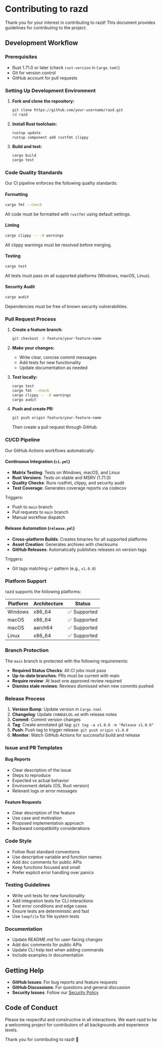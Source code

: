 # Contributing to razd

Thank you for your interest in contributing to razd! This document provides guidelines for contributing to the project.

## Development Workflow

### Prerequisites

- Rust 1.71.0 or later (check `rust-version` in `Cargo.toml`)
- Git for version control
- GitHub account for pull requests

### Setting Up Development Environment

1. **Fork and clone the repository:**
   ```sh
   git clone https://github.com/your-username/razd.git
   cd razd
   ```

2. **Install Rust toolchain:**
   ```sh
   rustup update
   rustup component add rustfmt clippy
   ```

3. **Build and test:**
   ```sh
   cargo build
   cargo test
   ```

### Code Quality Standards

Our CI pipeline enforces the following quality standards:

#### Formatting
```sh
cargo fmt --check
```
All code must be formatted with `rustfmt` using default settings.

#### Linting
```sh
cargo clippy -- -D warnings
```
All clippy warnings must be resolved before merging.

#### Testing
```sh
cargo test
```
All tests must pass on all supported platforms (Windows, macOS, Linux).

#### Security Audit
```sh
cargo audit
```
Dependencies must be free of known security vulnerabilities.

### Pull Request Process

1. **Create a feature branch:**
   ```sh
   git checkout -b feature/your-feature-name
   ```

2. **Make your changes:**
   - Write clear, concise commit messages
   - Add tests for new functionality
   - Update documentation as needed

3. **Test locally:**
   ```sh
   cargo test
   cargo fmt --check
   cargo clippy -- -D warnings
   cargo audit
   ```

4. **Push and create PR:**
   ```sh
   git push origin feature/your-feature-name
   ```
   Then create a pull request through GitHub.

### CI/CD Pipeline

Our GitHub Actions workflows automatically:

#### Continuous Integration (`ci.yml`)
- **Matrix Testing**: Tests on Windows, macOS, and Linux
- **Rust Versions**: Tests on stable and MSRV (1.71.0)
- **Quality Checks**: Runs rustfmt, clippy, and security audit
- **Test Coverage**: Generates coverage reports via codecov

Triggers:
- Push to `main` branch
- Pull requests to `main` branch
- Manual workflow dispatch

#### Release Automation (`release.yml`)
- **Cross-platform Builds**: Creates binaries for all supported platforms
- **Asset Creation**: Generates archives with checksums
- **GitHub Releases**: Automatically publishes releases on version tags

Triggers:
- Git tags matching `v*` pattern (e.g., `v1.0.0`)

### Platform Support

razd supports the following platforms:

| Platform | Architecture | Status |
|----------|-------------|--------|
| Windows  | x86_64      | ✅ Supported |
| macOS    | x86_64      | ✅ Supported |
| macOS    | aarch64     | ✅ Supported |
| Linux    | x86_64      | ✅ Supported |

### Branch Protection

The `main` branch is protected with the following requirements:

- **Required Status Checks**: All CI jobs must pass
- **Up-to-date branches**: PRs must be current with main
- **Require review**: At least one approved review required
- **Dismiss stale reviews**: Reviews dismissed when new commits pushed

### Release Process

1. **Version Bump**: Update version in `Cargo.toml`
2. **Changelog**: Update `CHANGELOG.md` with release notes
3. **Commit**: Commit version changes
4. **Tag**: Create annotated git tag: `git tag -a v1.0.0 -m "Release v1.0.0"`
5. **Push**: Push tag to trigger release: `git push origin v1.0.0`
6. **Monitor**: Watch GitHub Actions for successful build and release

### Issue and PR Templates

#### Bug Reports
- Clear description of the issue
- Steps to reproduce
- Expected vs actual behavior
- Environment details (OS, Rust version)
- Relevant logs or error messages

#### Feature Requests
- Clear description of the feature
- Use case and motivation
- Proposed implementation approach
- Backward compatibility considerations

### Code Style

- Follow Rust standard conventions
- Use descriptive variable and function names
- Add doc comments for public APIs
- Keep functions focused and small
- Prefer explicit error handling over panics

### Testing Guidelines

- Write unit tests for new functionality
- Add integration tests for CLI interactions
- Test error conditions and edge cases
- Ensure tests are deterministic and fast
- Use `tempfile` for file system tests

### Documentation

- Update README.md for user-facing changes
- Add doc comments for public APIs  
- Update CLI help text when adding commands
- Include examples in documentation

## Getting Help

- **GitHub Issues**: For bug reports and feature requests
- **GitHub Discussions**: For questions and general discussion
- **Security Issues**: Follow our [Security Policy](.github/SECURITY.md)

## Code of Conduct

Please be respectful and constructive in all interactions. We want razd to be a welcoming project for contributors of all backgrounds and experience levels.

Thank you for contributing to razd! 🦀